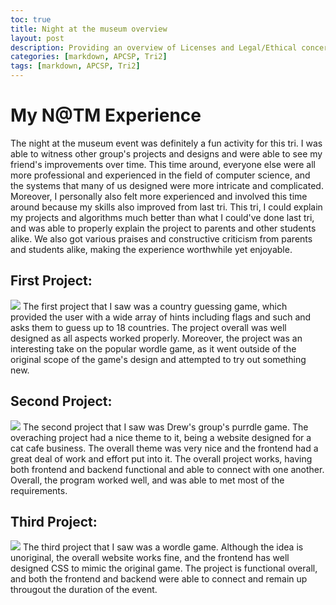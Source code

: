 ```yaml
---
toc: true
title: Night at the museum overview
layout: post
description: Providing an overview of Licenses and Legal/Ethical concerns
categories: [markdown, APCSP, Tri2]
tags: [markdown, APCSP, Tri2]
---
```


# My N@TM Experience

The night at the museum event was definitely a fun activity for this tri. I was able to witness other group's projects and designs and were able to see my friend's improvements over time. This time around, everyone else were all more professional and experienced in the field of computer science, and the systems that many of us designed were more intricate and complicated. Moreover, I personally also felt more experienced and involved this time around because my skills also improved from last tri. This tri, I could explain my projects and algorithms much better than what I could've done last tri, and was able to properly explain the project to parents and other students alike. We also got various praises and constructive criticism from parents and students alike, making the experience worthwhile yet enjoyable.

## First Project: 
![]({{site.baseurl}}/images/1_country_guessing.png " ")
The first project that I saw was a country guessing game, which provided the user with a wide array of hints including flags and such and asks them to guess up to 18 countries. The project overall was well designed as all aspects worked properly. Moreover, the project was an interesting take on the popular wordle game, as it went outside of the original scope of the game's design and attempted to try out something new.

## Second Project: 
![]({{site.baseurl}}/images/2_purrdle.png " ")
The second project that I saw was Drew's group's purrdle game. The overaching project had a nice theme to it, being a website designed for a cat cafe business. The overall theme was very nice and the frontend had a great deal of work and effort put into it. The overall project works, having both frontend and backend functional and able to connect with one another. Overall, the program worked well, and was able to met most of the requirements.

## Third Project: 
![]({{site.baseurl}}/images/3_wordle.png " ")
The third project that I saw was a wordle game. Although the idea is unoriginal, the overall website works fine, and the frontend has well designed CSS to mimic the original game. The project is functional overall, and both the frontend and backend were able to connect and remain up througout the duration of the event.
